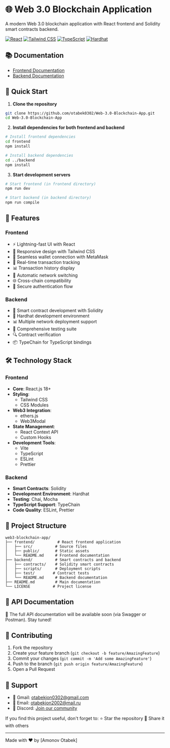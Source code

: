 # 🌐 Web 3.0 Blockchain Application

A modern Web 3.0 blockchain application with React frontend and Solidity smart contracts backend.

[![React](https://img.shields.io/badge/React-18.0+-blue.svg)](https://reactjs.org/)
[![Tailwind CSS](https://img.shields.io/badge/Tailwind-3.0+-blueviolet.svg)](https://tailwindcss.com/)
[![TypeScript](https://img.shields.io/badge/TypeScript-4.0+-blue.svg)](https://www.typescriptlang.org/)
[![Hardhat](https://img.shields.io/badge/Hardhat-2.0+-yellow.svg)](https://hardhat.org/)

## 📚 Documentation

- [Frontend Documentation](./frontend/README.md)
- [Backend Documentation](./backend/README.md)

## 🚀 Quick Start

1. **Clone the repository**
```bash
git clone https://github.com/otabek0302/Web-3.0-Blockchain-App.git
cd Web-3.0-Blockchain-App
```

2. **Install dependencies for both frontend and backend**
```bash
# Install frontend dependencies
cd frontend
npm install

# Install backend dependencies
cd ../backend
npm install
```

3. **Start development servers**
```bash
# Start frontend (in frontend directory)
npm run dev

# Start backend (in backend directory)
npm run compile
```

## 🎯 Features

### Frontend
- ⚡ Lightning-fast UI with React
- 🎨 Responsive design with Tailwind CSS
- 👛 Seamless wallet connection with MetaMask
- 💸 Real-time transaction tracking
- 📊 Transaction history display
- 🔄 Automatic network switching
- 🌐 Cross-chain compatibility
- 🔐 Secure authentication flow

### Backend
- 📝 Smart contract development with Solidity
- 🔧 Hardhat development environment
- 📊 Multiple network deployment support
- 🧪 Comprehensive testing suite
- 🔍 Contract verification
- 📦 TypeChain for TypeScript bindings

## 🛠️ Technology Stack

### Frontend
- **Core**: React.js 18+
- **Styling**: 
  - Tailwind CSS
  - CSS Modules
- **Web3 Integration**:
  - ethers.js
  - Web3Modal
- **State Management**:
  - React Context API
  - Custom Hooks
- **Development Tools**:
  - Vite
  - TypeScript
  - ESLint
  - Prettier

### Backend
- **Smart Contracts**: Solidity
- **Development Environment**: Hardhat
- **Testing**: Chai, Mocha
- **TypeScript Support**: TypeChain
- **Code Quality**: ESLint, Prettier

## 📂 Project Structure

```
web3-blockchain-app/
├── frontend/          # React frontend application
│   ├── src/          # Source files
│   ├── public/       # Static assets
│   └── README.md     # Frontend documentation
├── backend/          # Smart contracts and backend
│   ├── contracts/    # Solidity smart contracts
│   ├── scripts/      # Deployment scripts
│   ├── test/        # Contract tests
│   └── README.md     # Backend documentation
├── README.md         # Main documentation
└── LICENSE          # Project license
```

## 🔗 API Documentation

📜 The full API documentation will be available soon (via Swagger or Postman). Stay tuned!

## 🤝 Contributing

1. Fork the repository
2. Create your feature branch (`git checkout -b feature/AmazingFeature`)
3. Commit your changes (`git commit -m 'Add some AmazingFeature'`)
4. Push to the branch (`git push origin feature/AmazingFeature`)
5. Open a Pull Request

## 👥 Support

- 📧 Gmail: otabekjon0302@gmail.com
- 📧 Email: otabekjon2002@mail.ru
- 💬 Discord: [Join our community](https://discord.gg/b9DugGd5)

If you find this project useful, don't forget to:
⭐ Star the repository
📢 Share it with others

---

Made with ❤️ by [Amonov Otabek]
